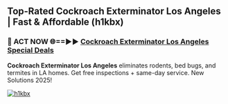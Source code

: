 ## Top-Rated Cockroach Exterminator Los Angeles | Fast & Affordable (h1kbx)

<h3>🐜 ACT NOW 🌐==►► <a href="https://tinyurl.com/2dysvsjj" rel="nofollow">Cockroach Exterminator Los Angeles Special Deals</a></h3>

**Cockroach Exterminator Los Angeles** eliminates rodents, bed bugs, and termites in LA homes. Get free inspections + same-day service. New Solutions 2025!

[![h1kbx](https://i.imgur.com/JCYaghj.jpeg)](https://tinyurl.com/2dysvsjj)